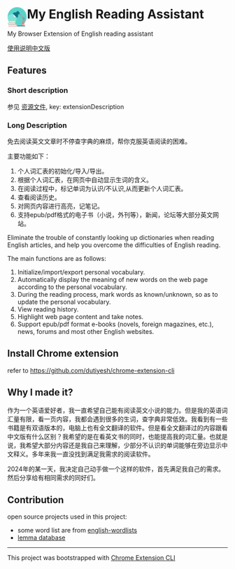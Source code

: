 # <img src="public/icons/icon_48.png" width="45" align="left"> My English Reading Assistant

My Browser Extension of English reading assistant


[使用说明中文版](src/guide.md)




## Features

### Short description
参见 [资源文件](./public/_locales/en/messages.json), key: extensionDescription

### Long Description

免去阅读英文文章时不停查字典的麻烦，帮你克服英语阅读的困难。

主要功能如下：
1. 个人词汇表的初始化/导入/导出。
2. 根据个人词汇表，在网页中自动显示生词的含义。
3. 在阅读过程中，标记单词为认识/不认识,从而更新个人词汇表。
4. 查看阅读历史。
5. 对网页内容进行高亮，记笔记。
6. 支持epub/pdf格式的电子书（小说，外刊等），新闻，论坛等大部分英文网站。

Eliminate the trouble of constantly looking up dictionaries when reading English articles, and help you overcome the difficulties of English reading.

The main functions are as follows:
1. Initialize/import/export personal vocabulary.
2. Automatically display the meaning of new words on the web page according to the personal vocabulary.
3. During the reading process, mark words as known/unknown, so as to update the personal vocabulary.
4. View reading history.
5. Highlight web page content and take notes.
6. Support epub/pdf format e-books (novels, foreign magazines, etc.), news, forums and most other English websites.

## Install Chrome extension

refer to https://github.com/dutiyesh/chrome-extension-cli

## Why I made it?
作为一个英语爱好者，我一直希望自己能有阅读英文小说的能力。但是我的英语词汇量有限，看一页内容，我都会遇到很多的生词，查字典非常低效。我看到有一些书籍是有双语版本的，电脑上也有全文翻译的软件。但是看全文翻译过的内容跟看中文版有什么区别？我希望的是在看英文书的同时，也能提高我的词汇量。也就是说，我希望大部分内容还是我自己来理解，少部分不认识的单词能够在旁边显示中文释义。多年来我一直没找到满足我需求的阅读软件。

2024年的某一天，我决定自己动手做一个这样的软件，首先满足我自己的需求。然后分享给有相同需求的同好们。



## Contribution


open source projects used in this project:
* some word list are from [english-wordlists](https://github.com/mahavivo/english-wordlists)
* [lemma database](https://github.com/skywind3000/lemma.en)

---

This project was bootstrapped with [Chrome Extension CLI](https://github.com/dutiyesh/chrome-extension-cli)

